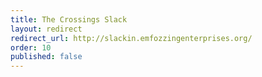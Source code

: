 ```yaml
---
title: The Crossings Slack
layout: redirect
redirect_url: http://slackin.emfozzingenterprises.org/
order: 10
published: false
---
```

